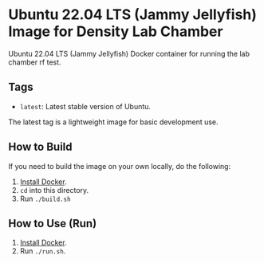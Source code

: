 <!--- Borrowed some from <https://github.com/geerlingguy/docker-ubuntu2204-ansible/blob/master/README.md> --->
<!--- Also borrowed heavily from <https://github.com/DensityCo/docker-build> --->

# Ubuntu 22.04 LTS (Jammy Jellyfish) Image for Density Lab Chamber

Ubuntu 22.04 LTS (Jammy Jellyfish) Docker container for running the lab chamber rf test.

## Tags

- `latest`: Latest stable version of Ubuntu.

The latest tag is a lightweight image for basic development use.

## How to Build

If you need to build the image on your own locally, do the following:

  1. [Install Docker](https://docs.docker.com/install/).
  2. `cd` into this directory.
  3. Run `./build.sh`

## How to Use (Run)

  1. [Install Docker](https://docs.docker.com/engine/installation/).
  2. Run `./run.sh`.
  